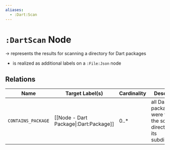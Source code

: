 ```yaml
---
aliases:
  - :Dart:Scan
---
```


# `:DartScan` Node

-> represents the results for scanning a directory for Dart packages

- is realized as additional labels on a `:File:Json` node

## Relations

| Name               | Target Label(s)                        | Cardinality | Description                                                                       |
|--------------------|----------------------------------------|-------------|-----------------------------------------------------------------------------------|
| `CONTAINS_PACKAGE` | [[Node - Dart Package\|:Dart:Package]] | 0..*        | all Dart packages that were found in the scanning directory or its subdirectories |
